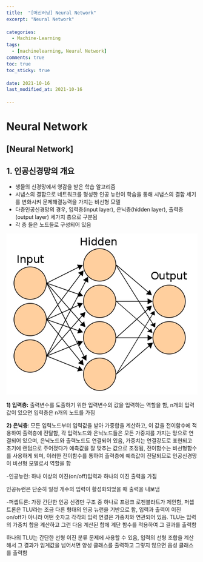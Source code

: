 ```yaml
---
title:  "[머신러닝] Neural Network"
excerpt: "Neural Network"

categories:
  - Machine-Learning
tags:
  - [machinelearning, Neural Network]
comments: true
toc: true
toc_sticky: true
 
date: 2021-10-16
last_modified_at: 2021-10-16

---
```


# Neural Network

## [Neural Network]

## 1. 인공신경망의 개요

- 생물의 신경망에서 영감을 받은 학습 알고리즘
- 시냅스의 결합으로 네트워크를 형성한 인공 뉴런이 학습을 통해 시냅스의 결합 세기를 변화시켜 문제해결능력을 가지는 비선형 모델
- 다층인공신경망의 경우, 입력층(input layer), 은닉층(hidden layer), 출력층(output layer) 세가지 층으로 구분됨
- 각 층 들은 노드들로 구성되어 있음

![이미지_1009012](/assets/2021-10-16/이미지_1016008.jpg)

**1) 입력층:** 출력변수를 도출하기 위한 입력변수의 값을 입력하는 역할을 함, n개의 입력 값이 있으면 입력층은 n개의 노드를 가짐

**2) 은닉층**: 모든 입력노드부터 입력값을 받아 가중합을 계산하고, 이 값을 전이함수에 적용하여 출력층에 전달함, 각 입력노드와 은닉노드들은 모든 가중치를 가지는 망으로 연결되어 있으며, 은닉노드와 출력노드도 연결되어 있음, 가중치는 연결강도로 표현되고 초기에 랜덤으로 주어졌다가 예측값을 잘 맞추는 값으로 조정됨, 전이함수는 비선형함수를 사용하게 되며, 이러한 전이함수를 통하여 출력층에 예측값이 전달되므로 인공신경망이 비선형 모델로서 역할을 함

-인공뉴런: 하나 이상의 이진(on/off)입력과 하나의 이진 출력을 가짐

인공뉴런은 단순히 일정 개수의 입력이 활성화되었을 때 출력을 내보냄

-퍼셉트론: 가장 간단한 인공 신경만 구조 중 하나로 프랑크 로젠블라트가 제안함, 퍼셉트론은 TLU라는 조금 다른 형태의 인공 뉴런을 기반으로 함, 입력과 출력이 이진 on/off가 아니라 어떤 숫자고 각각의 입력 연결은 가중치와 연관되어 있음. TLU는 입력의 가중치 합을 계산하고 그런 다음 계산된 합에 계단 함수를 적용하여 그 결과를 출력함

하나의 TLU는 간단한 선형 이진 분류 문제에 사용할 수 있음, 입력의 선형 조합을 계산해서 그 결과가 임계값을 넘어서면 양성 클래스를 출력하고 그렇지 않으면 음성 클래스를 출력함